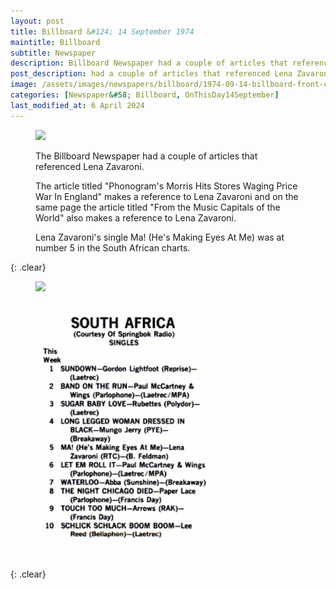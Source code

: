 ```yaml
---
layout: post
title: Billboard &#124; 14 September 1974
maintitle: Billboard
subtitle: Newspaper
description: Billboard Newspaper had a couple of articles that referenced Lena Zavaroni.
post_description: had a couple of articles that referenced Lena Zavaroni.
image: /assets/images/newspapers/billboard/1974-09-14-billboard-front-cover.jpg
categories: [Newspaper&#58; Billboard, OnThisDay14September]
last_modified_at: 6 April 2024
---
```


<figure class="fig1">
<a href="/assets/images/newspapers/billboard/1974-09-14-billboard-front-cover.jpg"><img src="/assets/images/newspapers/billboard/1974-09-14-billboard-front-cover.jpg" class="full-width zoom-in"></a>
</figure>

<figure class="fig2">
<p>The Billboard Newspaper had a couple of articles that referenced Lena Zavaroni.</p>
<p>The article titled "Phonogram's Morris Hits Stores Waging Price War In England" makes a reference to Lena Zavaroni and on the same page the article titled "From the Music Capitals of the World" also makes a reference to Lena Zavaroni.</p>
<p>Lena Zavaroni's single Ma! (He's Making Eyes At Me) was at number 5 in the South African charts.</p>
</figure>

{: .clear}

<figure class="fig1">
<a href="/assets/images/newspapers/billboard/1974-09-14-billboard-page-56.jpg"><img src="/assets/images/newspapers/billboard/1974-09-14-billboard-page-56.jpg" class="full-width zoom-in"></a>
</figure>

<figure class="fig2">
<a href="/assets/images/newspapers/billboard/1974-09-14-billboard-singles.png"><img src="/assets/images/newspapers/billboard/1974-09-14-billboard-singles.png" class="full-width zoom-in"></a>
</figure>

<br />{: .clear}
